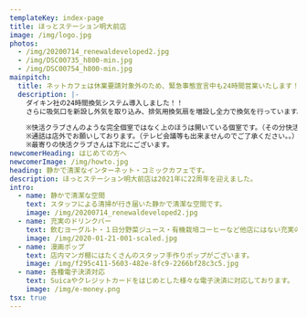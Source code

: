 ```yaml
---
templateKey: index-page
title: ほっとステーション明大前店
image: /img/logo.jpg
photos:
  - /img/20200714_renewaldeveloped2.jpg
  - /img/DSC00735_h800-min.jpg
  - /img/DSC00754_h800-min.jpg
mainpitch:
  title: ネットカフェは休業要請対象外のため、緊急事態宣言中も24時間営業いたします！
  description: |-
    ダイキン社の24時間換気システム導入しました！！
    さらに吸気口を新設し外気を取り込み、排気用換気扇を増設し全力で換気を行っています。

    ※快活クラブさんのような完全個室ではなく上のほうは開いている個室です。（その分快活さんより料金はぐっとお安くなっております。）
    ※通話は店外でお願いしております。（テレビ会議等も出来ませんのでご了承ください。。）
    ※最寄りの快活クラブさんは下北にございます。
newcomerHeading: はじめての方へ
newcomerImage: /img/howto.jpg
heading: 静かで清潔なインターネット・コミックカフェです。
description: ほっとステーション明大前店は2021年に22周年を迎えました。
intro:
  - name: 静かで清潔な空間
    text: スタッフによる清掃が行き届いた静かで清潔な空間です。
    image: /img/20200714_renewaldeveloped2.jpg
  - name: 充実のドリンクバー
    text: 飲むヨーグルト・１日分野菜ジュース・有機栽培コーヒーなど他店にはない充実のドリンクバーがございます。
    image: /img/2020-01-21-001-scaled.jpg
  - name: 漫画ポップ
    text: 店内マンガ棚にはたくさんのスタッフ手作りポップがございます。
    image: /img/f295c411-5603-482e-8fc9-2266bf28c3c5.jpg
  - name: 各種電子決済対応
    text: Suicaやクレジットカードをはじめとした様々な電子決済に対応しております。
    image: /img/e-money.png
tsx: true
---
```

